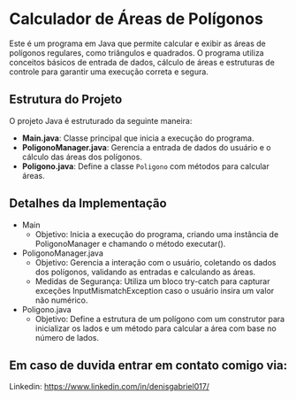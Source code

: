 # Calculador de Áreas de Polígonos

Este é um programa em Java que permite calcular e exibir as áreas de polígonos regulares, como triângulos e quadrados. O programa utiliza conceitos básicos de entrada de dados, cálculo de áreas e estruturas de controle para garantir uma execução correta e segura.

## Estrutura do Projeto

O projeto Java é estruturado da seguinte maneira:

- **Main.java**: Classe principal que inicia a execução do programa.
- **PoligonoManager.java**: Gerencia a entrada de dados do usuário e o cálculo das áreas dos polígonos.
- **Poligono.java**: Define a classe `Poligono` com métodos para calcular áreas.

## Detalhes da Implementação
- Main  
  - Objetivo: Inicia a execução do programa, criando uma instância de PoligonoManager e chamando o método executar().
- PoligonoManager.java
  - Objetivo: Gerencia a interação com o usuário, coletando os dados dos polígonos, validando as entradas e calculando as áreas.
  - Medidas de Segurança: Utiliza um bloco try-catch para capturar exceções InputMismatchException caso o usuário insira um valor não numérico.
- Poligono.java
  - Objetivo: Define a estrutura de um polígono com um construtor para inicializar os lados e um método para calcular a área com base no número de lados.

## Em caso de duvida entrar em contato comigo via: 

Linkedin: https://www.linkedin.com/in/denisgabriel017/
